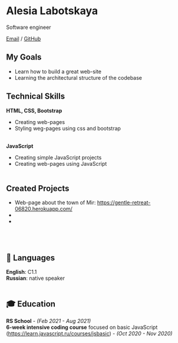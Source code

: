 # Alesia Labotskaya
Software engineer <br>

[Email](mailto:a.labocka@gmail.com) / [GitHub](https://github.com/Alesia999/) 

## My Goals
- Learn how to build a great web-site
- Learning the architectural structure of the codebase

## Technical Skills

**HTML, CSS, Bootstrap** <br>
  - Creating web-pages
  - Styling weg-pages using css and bootstrap
<br><br>

**JavaScript** <br>
  - Creating simple JavaScript projects
  - Creating web-pages using JavaScript
<br><br>

## Created Projects
  - Web-page about the town of Mir: https://gentle-retreat-06820.herokuapp.com/
  - 
  - 
<br><br>

## 💬 Languages

**English**: C1.1 <br>
**Russian**: native speaker
<br><br>

## 🎓 Education
**RS School** - _(Feb 2021 - Aug 2021)_ <br>
**6-week intensive coding course** focused on basic JavaScript<br>
(https://learn.javascript.ru/courses/jsbasic) - _(Oct 2020 - Nov 2020)_ <br>
